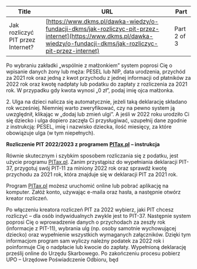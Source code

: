 | **Title**       | **URL**           | **Part**              |
|-----------------|-------------------|-----------------------|
| Jak rozliczyć PIT przez Internet?         | [https://www.dkms.pl/dawka-wiedzy/o-fundacji-dkms/jak-rozliczyc-pit-przez-internet](https://www.dkms.pl/dawka-wiedzy/o-fundacji-dkms/jak-rozliczyc-pit-przez-internet)    | Part 2 of 3          |

 Po wybraniu zakładki „wspólnie z małżonkiem” system poprosi Cię o wpisanie danych żony lub męża: PESEL lub NIP, data urodzenia, przychód za 2021 rok oraz jedną z kwot przychodu z jednej informacji od płatników za 2022 rok oraz kwotę nadpłaty lub podatku do zapłaty z rozliczenia za 2021 rok. W przypadku gdy kwota wynosi „0 zł”, podaj imię ojca małżonka.


2\. Ulga na dzieci nalicza się automatycznie, jeżeli taką deklarację składano rok wcześniej. Niemniej warto zweryfikować, czy na pewno system ją uwzględnił, klikając w „dodaj lub zmień ulgi”. A jeśli w 2022 roku urodziło Ci się dziecko i ulga dopiero zaczęła Ci przysługiwać, uzupełnij dane zgodnie z instrukcją: PESEL, imię i nazwisko dziecka, ilość miesięcy, za które obowiązuje ulga (w tym niepełnych).


**Rozliczenie PIT 2022/2023 z programem** [**PITax.pl**](https://www.dkms.pl/rozlicz-pit-2022)  **– instrukcja**


Równie skutecznym i szybkim sposobem rozliczania się z podatku, jest użycie programu [PITax.pl](https://www.dkms.pl/rozlicz-pit-2022). Zanim przystąpisz do wypełniania deklaracji PIT\-37, przygotuj swój PIT\-11 za miniony 2022 rok oraz sprawdź kwotę przychodu za 2021 rok, która znajduje się w deklaracji PIT za 2021 rok.


Program [PITax.pl](https://www.dkms.pl/rozlicz-pit-2022) możesz uruchomić online lub pobrać aplikację na komputer. Załóż konto, używając e\-maila oraz hasła, a następnie otwórz kreator rozliczeń.


Po włączeniu kreatora rozliczeń PIT za 2022 wybierz, jaki PIT chcesz rozliczyć – dla osób indywidualnych zwykle jest to PIT\-37\. Następnie system poprosi Cię o wprowadzenie danych o przychodach za zeszły rok (informacje z PIT\-11\), wybrania ulg (np. osoby samotnie wychowującej dziecko) oraz wypełnienie wszystkich wymaganych załączników. Dzięki tym informacjom program sam wyliczy należny podatek za 2022 rok i poinformuje Cię o nadpłacie lub kwocie do zapłaty. Wypełnioną deklarację prześlij online do Urzędu Skarbowego. Po zakończeniu procesu pobierz UPO – Urzędowe Poświadczenie Odbioru, będ